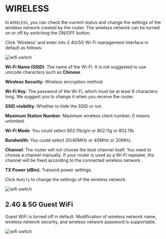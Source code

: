 # WIRELESS

In `WIRELESS`, you can check the current status and change the settings of the wireless network created by the router. The wireless network can be turned on or off by switching the ON/OFF button.

Click ‘Wireless’ and enter into 2.4G/5G Wi-Fi management interface in default as follows:


![wifi switch](https://static.gl-inet.com/docs/en/3/setup/cirrus/Wireless/Wireless1.png)

**Wi-Fi Name (SSID)**: The name of the Wi-Fi. It is not suggested to use unicode characters such as **Chinese**.

**Wireless Security**: Wireless encryption method.

**Wi-Fi Key**: The password of the Wi-Fi, which must be at least 6 characters long. We suggest you to change it when you receive the router.

**SSID visibility**: Whether to hide the SSID or not.

**Maximum Station Number**: Maximum wireless client number; 0 means unlimited.

**Wi-Fi Mode**: You could select 802.11b/g/n or 802.11g or 802.11b.

**Bandwidth**: You could select 20/40MHz or 40MHz or 20MHz.

**Channel**: The router will not choose the best channel itself. You need to choose a channel manually. If your router is used as a Wi-Fi repeater, the channel will be fixed according to the connected wireless network.

**TX Power (dBm)**: Transmit power settings.



Click `Modify` to change the settings of the wireless network.

![wifi switch](https://static.gl-inet.com/docs/en/3/setup/cirrus/Wireless/wireless2.png)


## 2.4G & 5G Guest WiFi

Guest WiFi is turned off in default. Modification of wireless network name, wireless network security, and wireless
network password is supportable.

![wifi switch](https://static.gl-inet.com/docs/en/3/setup/cirrus/Wireless/wireless3.png)


